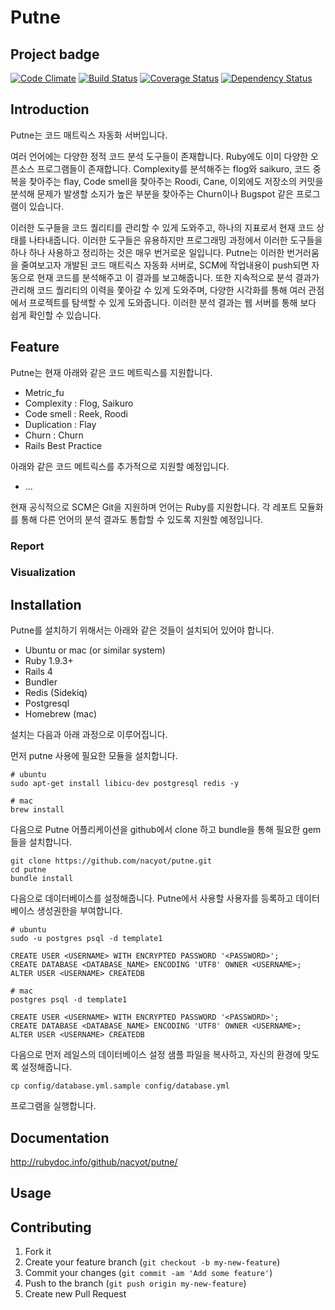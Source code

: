 # Putne
## Project badge
[![Code Climate](https://codeclimate.com/github/nacyot/putne.png)](https://codeclimate.com/github/nacyot/putne)
[![Build Status](https://travis-ci.org/nacyot/putne.png?branch=master)](https://travis-ci.org/nacyot/putne)
[![Coverage Status](https://coveralls.io/repos/nacyot/putne/badge.png)](https://coveralls.io/r/nacyot/putne)
[![Dependency Status](https://gemnasium.com/nacyot/putne.png)](https://gemnasium.com/nacyot/putne)

## Introduction
Putne는 코드 매트릭스 자동화 서버입니다. 

여러 언어에는 다양한 정적 코드 분석 도구들이 존재합니다. Ruby에도 이미 다양한 오픈소스 프로그램들이 존재합니다. Complexity를 분석해주는 flog와 saikuro, 코드 중복을 찾아주는 flay, Code smell을 찾아주는 Roodi, Cane, 이외에도 저장소의 커밋을 분석해 문제가 발생할 소지가 높은 부분을 찾아주는 Churn이나 Bugspot 같은 프로그램이 있습니다.

이러한 도구들을 코드 퀄리티를 관리할 수 있게 도와주고, 하나의 지표로서 현재 코드 상태를 나타내줍니다. 이러한 도구들은 유용하지만 프로그래밍 과정에서 이러한 도구들을 하나 하나 사용하고 정리하는 것은 매우 번거로운 일입니다. Putne는 이러한 번거러움을 줄여보고자 개발된 코드 매트릭스 자동화 서버로, SCM에 작업내용이 push되면 자동으로 현재 코드를 분석해주고 이 결과를 보고해줍니다. 또한 지속적으로 분석 결과가 관리해 코드 퀄리티의 이력을 쫓아갈 수 있게 도와주며, 다양한 시각화를 통해 여러 관점에서 프로젝트를 탐색할 수 있게 도와줍니다. 이러한 분석 결과는 웹 서버를 통해 보다 쉽게 확인할 수 있습니다.

## Feature
Putne는 현재 아래와 같은 코드 메트릭스를 지원합니다.

* Metric_fu
* Complexity : Flog, Saikuro
* Code smell : Reek, Roodi
* Duplication : Flay
* Churn : Churn
* Rails Best Practice 

아래와 같은 코드 메트릭스를 추가적으로 지원할 예정입니다.

* ...

현재 공식적으로 SCM은 Git을 지원하며 언어는 Ruby를 지원합니다. 각 레포트 모듈화를 통해 다른 언어의 분석 결과도 통합할 수 있도록 지원할 예정입니다.

### Report

### Visualization

## Installation
Putne를 설치하기 위해서는 아래와 같은 것들이 설치되어 있어야 합니다.

* Ubuntu or mac (or similar system)
* Ruby 1.9.3+
* Rails 4
* Bundler
* Redis (Sidekiq)
* Postgresql
* Homebrew (mac)

설치는 다음과 아래 과정으로 이루어집니다.

먼저 putne 사용에 필요한 모듈을 설치합니다.

```
# ubuntu
sudo apt-get install libicu-dev postgresql redis -y

# mac
brew install 
```

다음으로 Putne 어플리케이션을 github에서 clone 하고 bundle을 통해 필요한 gem들을 설치합니다.

```
git clone https://github.com/nacyot/putne.git
cd putne
bundle install
```

다음으로 데이터베이스를 설정해줍니다. Putne에서 사용할 사용자를 등록하고 데이터베이스 생성권한을 부여합니다.

```
# ubuntu
sudo -u postgres psql -d template1

CREATE USER <USERNAME> WITH ENCRYPTED PASSWORD '<PASSWORD>';
CREATE DATABASE <DATABASE_NAME> ENCODING 'UTF8' OWNER <USERNAME>; 
ALTER USER <USERNAME> CREATEDB

# mac
postgres psql -d template1

CREATE USER <USERNAME> WITH ENCRYPTED PASSWORD '<PASSWORD>';
CREATE DATABASE <DATABASE_NAME> ENCODING 'UTF8' OWNER <USERNAME>; 
ALTER USER <USERNAME> CREATEDB

```

다음으로 먼저 레일스의 데이터베이스 설정 샘플 파일을 복사하고, 자신의 환경에 맞도록 설정해줍니다.

```
cp config/database.yml.sample config/database.yml
```

프로그램을 실행합니다.

## Documentation
http://rubydoc.info/github/nacyot/putne/

## Usage


## Contributing

1. Fork it
2. Create your feature branch (`git checkout -b my-new-feature`)
3. Commit your changes (`git commit -am 'Add some feature'`)
4. Push to the branch (`git push origin my-new-feature`)
5. Create new Pull Request
